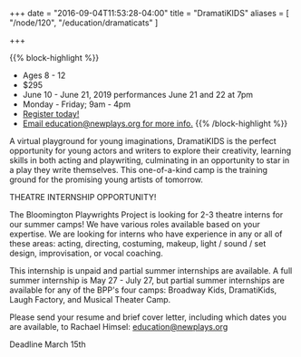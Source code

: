 +++
date = "2016-09-04T11:53:28-04:00"
title = "DramatiKIDS"
aliases = [
    "/node/120",
    "/education/dramaticats"
]

+++

{{% block-highlight %}}
* Ages 8 - 12
* $295
* June 10 - June 21, 2019 performances June 21 and 22 at 7pm
* Monday - Friday; 9am - 4pm
* [Register today!](http://services.bloomington.ivytech.edu/cll_local/cll_registration_form.html)
* [Email education@newplays.org for more info.](mailto:education@newplays.org)
{{% /block-highlight %}}

A virtual playground for young imaginations, DramatiKIDS is the perfect opportunity for young actors and writers to explore their creativity, learning skills in both acting and playwriting, culminating in an opportunity to star in a play they write themselves. This one-of-a-kind camp is the training ground for the promising young artists of tomorrow.


THEATRE INTERNSHIP OPPORTUNITY!

The Bloomington Playwrights Project is looking for 2-3 theatre interns for our summer camps! We have various roles available based on your expertise. We are looking for interns who have experience in any or all of these areas: acting, directing, costuming, makeup, light / sound / set design, improvisation, or vocal coaching.

This internship is unpaid and partial summer internships are available. A full summer internship is May 27 - July 27, but partial summer internships are available for any of the BPP's four camps: Broadway Kids, DramatiKids, Laugh Factory, and Musical Theater Camp.

Please send your resume and brief cover letter, including which dates you are available, to Rachael Himsel: [education@newplays.org](mailto:education@newplays.org)

Deadline March 15th
